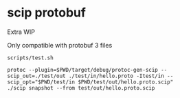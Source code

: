 # scip protobuf

Extra WIP

Only compatible with protobuf 3 files

```
scripts/test.sh
```

```
protoc --plugin=$PWD/target/debug/protoc-gen-scip --scip_out=./test/out ./test/in/hello.proto -Itest/in --scip_opt="$PWD/test/in $PWD/test/out/hello.proto.scip"
./scip snapshot --from test/out/hello.proto.scip
```
